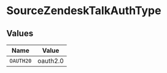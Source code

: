 # SourceZendeskTalkAuthType


## Values

| Name      | Value     |
| --------- | --------- |
| `OAUTH20` | oauth2.0  |
